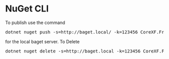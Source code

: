 ﻿# NuGet CLI
To publish use the command
<pre>dotnet nuget push -s=http://baget.local/ -k=123456 CoreXF.Framework.2.0.0.nupkg</pre>
for the local baget server.
To Delete
<pre>dotnet nuget delete -s=http://baget.local -k=123456 CoreXF.Framework 2.0.0</pre>



